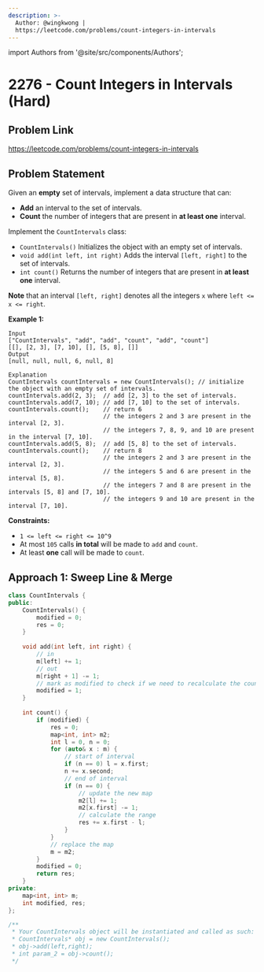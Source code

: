 ```yaml
---
description: >-
  Author: @wingkwong |
  https://leetcode.com/problems/count-integers-in-intervals
---
```


import Authors from '@site/src/components/Authors';

# 2276 - Count Integers in Intervals (Hard)

## Problem Link

https://leetcode.com/problems/count-integers-in-intervals

## Problem Statement

Given an **empty** set of intervals, implement a data structure that can:

* **Add** an interval to the set of intervals.
* **Count** the number of integers that are present in **at least one** interval.

Implement the `CountIntervals` class:

* `CountIntervals()` Initializes the object with an empty set of intervals.
* `void add(int left, int right)` Adds the interval `[left, right]` to the set of intervals.
* `int count()` Returns the number of integers that are present in **at least one** interval.

**Note** that an interval `[left, right]` denotes all the integers `x` where `left <= x <= right`.

**Example 1:**

```
Input
["CountIntervals", "add", "add", "count", "add", "count"]
[[], [2, 3], [7, 10], [], [5, 8], []]
Output
[null, null, null, 6, null, 8]

Explanation
CountIntervals countIntervals = new CountIntervals(); // initialize the object with an empty set of intervals. 
countIntervals.add(2, 3);  // add [2, 3] to the set of intervals.
countIntervals.add(7, 10); // add [7, 10] to the set of intervals.
countIntervals.count();    // return 6
                           // the integers 2 and 3 are present in the interval [2, 3].
                           // the integers 7, 8, 9, and 10 are present in the interval [7, 10].
countIntervals.add(5, 8);  // add [5, 8] to the set of intervals.
countIntervals.count();    // return 8
                           // the integers 2 and 3 are present in the interval [2, 3].
                           // the integers 5 and 6 are present in the interval [5, 8].
                           // the integers 7 and 8 are present in the intervals [5, 8] and [7, 10].
                           // the integers 9 and 10 are present in the interval [7, 10].
```

**Constraints:**

* `1 <= left <= right <= 10^9`
* At most `105` calls **in total** will be made to `add` and `count`.
* At least **one** call will be made to `count`.

## Approach 1: Sweep Line & Merge

<Authors names="@wingkwing"/>

```cpp
class CountIntervals {
public:
    CountIntervals() {
        modified = 0;
        res = 0;
    }
    
    void add(int left, int right) {
        // in
        m[left] += 1;
        // out
        m[right + 1] -= 1;
        // mark as modified to check if we need to recalculate the count
        modified = 1;
    }
    
    int count() {
        if (modified) {
            res = 0;
            map<int, int> m2;
            int l = 0, n = 0;
            for (auto& x : m) {
                // start of interval
                if (n == 0) l = x.first;
                n += x.second;
                // end of interval
                if (n == 0) {
                    // update the new map
                    m2[l] += 1;
                    m2[x.first] -= 1;
                    // calculate the range
                    res += x.first - l;
                }
            }
            // replace the map 
            m = m2;
        }
        modified = 0;
        return res;
    }
private:
    map<int, int> m;
    int modified, res;
};

/**
 * Your CountIntervals object will be instantiated and called as such:
 * CountIntervals* obj = new CountIntervals();
 * obj->add(left,right);
 * int param_2 = obj->count();
 */

```